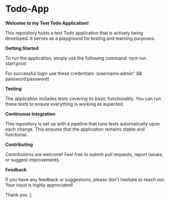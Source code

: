 # Todo-App

**Welcome to my Test Todo Application!**

This repository hosts a test Todo application that is actively being developed. It serves as a playground for testing and learning purposes.

**Getting Started**

To run the application, simply use the following command: npm run start:prod

For successful login use these credentials: (username:admin" && password:password)

**Testing**

The application includes tests covering its basic functionality. You can run these tests to ensure everything is working as expected. 

**Continuous Integration**

This repository is set up with a pipeline that runs tests automatically upon each change. This ensures that the application remains stable and functional.

**Contributing**

Contributions are welcome! Feel free to submit pull requests, report issues, or suggest improvements.

**Feedback**

If you have any feedback or suggestions, please don't hesitate to reach out. Your input is highly appreciated!

Thank you :) 
